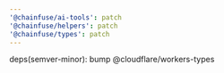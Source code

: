 ```yaml
---
'@chainfuse/ai-tools': patch
'@chainfuse/helpers': patch
'@chainfuse/types': patch
---
```


deps(semver-minor): bump @cloudflare/workers-types
